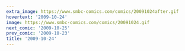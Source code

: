```yaml
---
extra_image: https://www.smbc-comics.com/comics/20091024after.gif
hovertext: '2009-10-24'
image: https://www.smbc-comics.com/comics/20091024.gif
next_comic: '2009-10-25'
prev_comic: '2009-10-23'
title: '2009-10-24'
---
```



